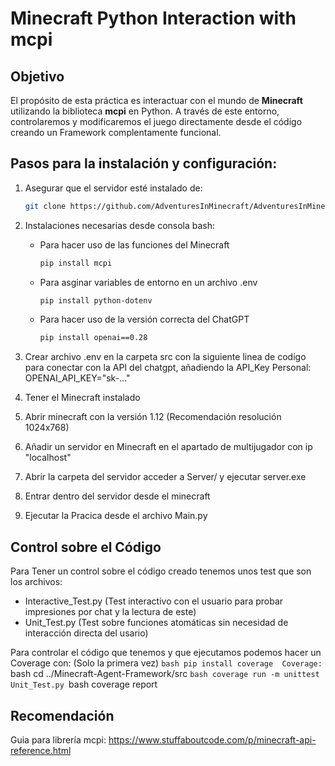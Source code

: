 # Minecraft Python Interaction with mcpi

## Objetivo
El propósito de esta práctica es interactuar con el mundo de **Minecraft** utilizando la biblioteca **mcpi** en Python. A través de este entorno, controlaremos y modificaremos el juego directamente desde el código creando un Framework complentamente funcional.

## Pasos para la instalación y configuración:

1. Asegurar que el servidor esté instalado de:
    ```bash
    git clone https://github.com/AdventuresInMinecraft/AdventuresInMinecraft-PC

2. Instalaciones necesarias desde consola bash: 
    - Para hacer uso de las funciones del Minecraft
        ```bash
        pip install mcpi
    - Para asginar variables de entorno en un archivo .env
        ```bash
        pip install python-dotenv
    - Para hacer uso de la versión correcta del ChatGPT
        ```bash
        pip install openai==0.28

3. Crear archivo .env en la carpeta src con la siguiente linea de codigo para conectar con la API del chatgpt, añadiendo la API_Key Personal:
    OPENAI_API_KEY="sk-..."

4. Tener el Minecraft instalado
5. Abrir minecraft con la versión 1.12 (Recomendación resolución 1024x768)
6. Añadir un servidor en Minecraft en el apartado de multijugador con ip "localhost"
7. Abrir la carpeta del servidor acceder a Server/ y ejecutar server.exe
8. Entrar dentro del servidor desde el minecraft
9. Ejecutar la Pracica desde el archivo Main.py


## Control sobre el Código

Para Tener un control sobre el código creado tenemos unos test que son los archivos:
- Interactive_Test.py  (Test interactivo con el usuario para probar impresiones por chat y la lectura de este) 
- Unit_Test.py         (Test sobre funciones atomáticas sin necesidad de interacción directa del usario)


Para controlar el código que tenemos y que ejecutamos podemos hacer un Coverage con:
(Solo la primera vez)
    ```bash
    pip install coverage 
Coverage:
    ```bash
    cd ../Minecraft-Agent-Framework/src
    ```bash
    coverage run -m unittest Unit_Test.py
    ```bash
    coverage report

## Recomendación

Guia para librería mcpi:
https://www.stuffaboutcode.com/p/minecraft-api-reference.html

